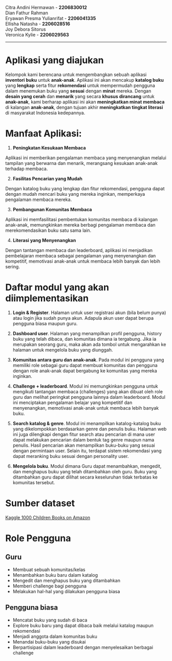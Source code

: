 Citra Andini Hermawan - **2206830012** <br>
Dian Fathur Rahman <br>
Eryawan Presma Yulianrifat - **2206041335** <br>
Ellisha Natasha - **2206028516** <br>
Joy Debora Sitorus <br>
Veronica Kylie - **2206029563** <br>

---

# Aplikasi yang diajukan
Kelompok kami berencana untuk mengembangkan sebuah aplikasi **inventori buku** untuk **anak-anak**. Aplikasi ini akan mencakup **katalog buku** yang **lengkap** serta fitur **rekomendasi** untuk mempermudah pengguna dalam menemukan buku yang **sesuai** dengan **minat** mereka. Dengan **desain yang cerah** dan **menarik** yang secara **khusus dirancang** untuk **anak-anak**, kami berharap aplikasi ini akan **meningkatkan minat membaca** di kalangan **anak-anak**, dengan tujuan akhir **meningkatkan tingkat literasi** di masyarakat Indonesia kedepannya.

# Manfaat Aplikasi:

1. **Peningkatan Kesukaan Membaca**

Aplikasi ini memberikan pengalaman membaca yang menyenangkan melalui tampilan yang berwarna dan menarik, merangsang kesukaan anak-anak terhadap membaca.

2. **Fasilitas Pencarian yang Mudah**

Dengan katalog buku yang lengkap dan fitur rekomendasi, pengguna dapat dengan mudah mencari buku yang mereka inginkan, memperkaya pengalaman membaca mereka.

3. **Pembangunan Komunitas Membaca** 

Aplikasi ini memfasilitasi pembentukan komunitas membaca di kalangan anak-anak, memungkinkan mereka berbagi pengalaman membaca dan merekomendasikan buku satu sama lain.

4. **Literasi yang Menyenangkan** 

Dengan tantangan membaca dan leaderboard, aplikasi ini menjadikan pembelajaran membaca sebagai pengalaman yang menyenangkan dan kompetitif, memotivasi anak-anak untuk membaca lebih banyak dan lebih sering.

# Daftar modul yang akan diimplementasikan
1. **Login & Register**. Halaman untuk user registrasi akun (bila belum punya) atau login jika sudah punya akun. Adapula akun user dapat berupa pengguna biasa maupun guru.

2. **Dashboard user**. Halaman yang menampilkan profil pengguna, history buku yang telah dibaca, dan komunitas dimana ia tergabung. Jika ia merupakan seorang guru, maka akan ada tombol untuk mengarahkan ke halaman untuk mengelola buku yang diunggah.

3. **Komunitas antara guru dan anak-anak**. Pada modul ini pengguna yang memiliki role sebagai guru dapat membuat komunitas dan pengguna dengan role anak-anak dapat bergabung ke komunitas yang mereka inginkan.

4. **Challenge + leaderboard**. Modul ini memungkinkan pengguna untuk mengikuti tantangan membaca (challenges) yang akan dibuat oleh role guru dan melihat peringkat pengguna lainnya dalam leaderboard. Modul ini menciptakan pengalaman belajar yang kompetitif dan menyenangkan, memotivasi anak-anak untuk membaca lebih banyak buku.

5. **Search katalog & genre**. Modul ini menampilkan katalog-katalog buku yang dikelompokkan berdasarkan genre dan penulis buku. Halaman web ini juga dilengkapi dengan fitur search atau pencarian di mana user dapat melakukan pencarian dalam bentuk tag genre maupun nama penulis. Hasil pencarian akan menampilkan buku-buku yang sesuai dengan permintaan user. Selain itu, terdapat sistem rekomendasi yang dapat meranking buku sesuai dengan personality user.

6. **Mengelola buku**. Modul dimana Guru dapat menambahkan, mengedit, dan menghapus buku yang telah ditambahkan oleh guru. Buku yang ditambahkan guru dapat dilihat secara keseluruhan tidak terbatas ke komunitas tersebut.

# Sumber dataset
[Kaggle 1000 Children Books on Amazon](https://www.kaggle.com/datasets/modhiibrahimalmannaa/1000-children-books-on-amazom/)

# Role Pengguna

## Guru

- Membuat sebuah komunitas/kelas
- Menambahkan buku baru dalam katalog
- Mengedit dan menghapus buku yang ditambahkan
- Memberi challenge bagi pengguna
- Melakukan hal-hal yang dilakukan pengguna biasa

## Pengguna biasa

- Mencatat buku yang sudah di baca
- Explore buku baru yang dapat dibaca baik melalui katalog maupun rekomendasi
- Menjadi anggota dalam komunitas buku
- Menandai buku-buku yang disukai
- Berpartisipasi dalam leaderboard dengan menyelesaikan berbagai challenge
